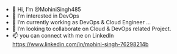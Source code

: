 - 👋 Hi, I’m @MohiniSingh485
- 👀 I’m interested in DevOps
- 🌱 I’m currently working as DevOps & Cloud Engineer ...
- 💞️ I’m looking to collaborate on Cloud & DevOps related Project.
- 📫 you can connect with me on LinkedIn https://www.linkedin.com/in/mohini-singh-76298214b

<!---
MohiniSingh485/MohiniSingh485 is a ✨ special ✨ repository because its `README.md` (this file) appears on your GitHub profile.
You can click the Preview link to take a look at your changes.
--->
